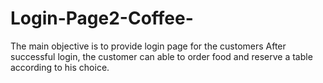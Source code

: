 # Login-Page2-Coffee-
The main objective is to provide login page for the customers After successful login, the customer can able to order food and reserve a table according to his choice.
